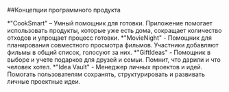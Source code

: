 ##Концепции программного продукта

*"CookSmart" – Умный помощник для готовки. Приложение помогает использовать продукты, которые уже есть дома, сокращает количество отходов и упрощает процесс готовки.
*"MovieNight" - Помощник для планирования совместного просмотра фильмов. Участники добавляют фильмы в общий список, голосуют за них.
*"GiftIdeas" - Помощник в выборе и учете подарков для друзей и семьи. Помнит, что дарили и что человек хотел.
*"Idea Vault" - Менеджер личных проектов и идей. Помогать пользователям сохранять, структурировать и развивать личные проектные идеи.
